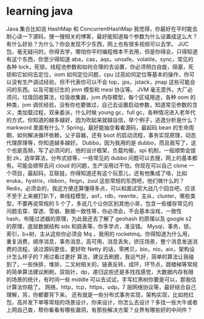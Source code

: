 # learning java

Java 集合比如说 HashMap 和 ConcurrentHashMap 我觉得，你最好在平时能去耐心读一下源码，搜一搜相关的博客，最好能知道每个参数为什么设置成这么大？有什么好处？为什么？你会发现不少东西，网上也有很多视频可以去学。
JUC 包，毫无疑问的，你得去学，哪怕你平时编程根本不去用，但是你得会，只得知道有这个东西，你至少得知道 aba，cas，aqs，unsafe，volatile，sync，常见的各种 lock，死锁，线程池参数和如何合理的去设置，你必须明白自旋，阻塞，死锁和它如何去定位，oom 如何定位问题，cpu 过高如何定位等基本的操作，你可以没有生产调试经验，但不代表你可以不会 top，jps，jstack，jmap 这些可能会问的东西。以及可能衍生的 jmm 模型和 mesi 协议等。
JVM 毫无意外，大厂必须问，垃圾回收算法，垃圾收集器，jvm 内存模型，每个区域用途，各种 oom 的种类，jvm 调优经验，没有你也要做过，自己去设置启动参数，知道常见参数的含义，类加载过程，双亲委派，什么时候 young gc，full gc，各种情况进入老年代的方式，你知道的越多越好，因为吹起来就越自信，举个例子，逃逸分析是什么？markword 里面有什么？
Spring，最好能抽空看看源码，最起码 bean 的生命周期，如何解决循环依赖，父子容器，还有 boot 的启动流程，事务实现原理，动态代理原理等，你知道越多越好。
Dubbo，因为我用的是 dubbo，而且我写了，这个也是高频，写了必须问的，他的设计框架，负载均衡，spi 机制，一般顺势会提到 zk，选举算法，分布式锁等，一些常见的 dubbo 问题可以去搜，网上的基本都有。可能会顺带去问 cloud 的问题，生产没用过不怕，你现在可以自己 clone 一个项目，最起码，互联娃，你得知道还有这个玩意儿，还有他集成了啥，比如 eruka，hystrix，ribbon，feign，zuul 这些常规的东西吧，他们做什么的？
Redis，必须会的，我这方便还算懂得多点，可以和面试官大战几个回合吧，应该不至于上来被打趴下，单线程模型，aof，rdb，rewrite，主从，cluster，哪些类型，不要再说常规的 5 个了，多说几个让你区别其他小哥，包含一些缓存常见的问题击穿、穿透、雪崩、数据一致性等，你必须会，不会基本没戏，一致性 hash，布隆过滤器的原理，为此我还去了解了 geohash 的原理以及 google s2 的原理，底层数据结构 sds 和跳表等，你多学点，准没错。
Mysql，事务，锁，索引，b+树，主从这些你必须会
Mq ，我用的 rocketmq，你得知道为什么用，重复消费，顺序消息，事务消息，高可用，消息丢失，挤压场景，整个消息发送消费的流程，读过源码更佳，更好吹
Netty 的话，零拷贝，bio，nio，aio，架构设计怎么样子的？用过看过更好
算法，建议去刷题，我运气好，简单的算法让我碰到了，一些快排，堆排，二叉树相关的，链表反转，成环，环节点，跳楼梯等常规的简单算法建议刷刷，双指针，dp，递归这些还是多找找感觉，大数据内存有限的场景的统计，有时间一些 middle 可以去试试，手写红黑树你要是可以，那我估计算法你稳了。
网络，http，tcp，https，udp，7 层网络协议等，最好结合自己理解，背，你都要背下来。
还有就是一些分布式事务实现，架构实现，比如抢红包，高并发下单等常规的场景设计，你来设计，你怎么去设计？多找一些大牛或者上网自己查，帮你看看有哪些漏洞，有那些解决方案？业界有哪些好的中间件？
